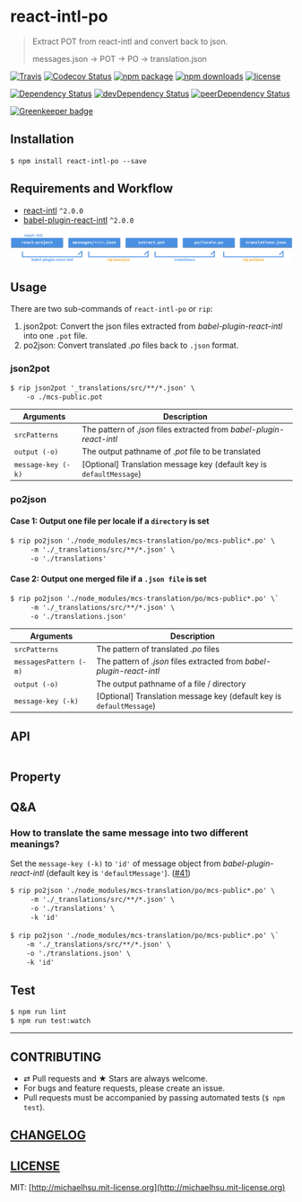 # react-intl-po

> Extract POT from react-intl and convert back to json.
>
> messages.json → POT → PO → translation.json

[![Travis][build-badge]][build] [![Codecov Status][codecov-badge]][codecov] [![npm package][npm-badge]][npm] [![npm downloads][npm-downloads]][npm] [![license][license-badge]][license]

[![Dependency Status][dependency-badge]][dependency] [![devDependency Status][devDependency-badge]][devDependency] [![peerDependency Status][peerDependency-badge]][peerDependency]

[build-badge]: https://img.shields.io/travis/evenchange4/react-intl-po/master.svg?style=flat-square
[build]: https://travis-ci.org/evenchange4/react-intl-po

[npm-badge]: https://img.shields.io/npm/v/react-intl-po.svg?style=flat-square
[npm]: https://www.npmjs.org/package/react-intl-po

[codecov-badge]: https://img.shields.io/codecov/c/github/evenchange4/react-intl-po.svg?style=flat-square
[codecov]: https://codecov.io/github/evenchange4/react-intl-po?branch=master

[npm-downloads]: https://img.shields.io/npm/dt/react-intl-po.svg?style=flat-square

[license-badge]: https://img.shields.io/npm/l/react-intl-po.svg?style=flat-square
[license]: http://michaelhsu.mit-license.org/

[dependency-badge]: https://david-dm.org/evenchange4/react-intl-po.svg?style=flat-square
[dependency]: https://david-dm.org/evenchange4/react-intl-po
[devDependency-badge]: https://david-dm.org/evenchange4/react-intl-po/dev-status.svg?style=flat-square
[devDependency]: https://david-dm.org/evenchange4/react-intl-po#info=devDependencies
[peerDependency-badge]: https://david-dm.org/evenchange4/react-intl-po/peer-status.svg?style=flat-square
[peerDependency]: https://david-dm.org/evenchange4/react-intl-po#info=peerDependencies
[![Greenkeeper badge](https://badges.greenkeeper.io/evenchange4/react-intl-po.svg)](https://greenkeeper.io/)

## Installation

```console
$ npm install react-intl-po --save
```

## Requirements and Workflow

- [react-intl](https://github.com/yahoo/react-intl) `^2.0.0`
- [babel-plugin-react-intl](https://github.com/yahoo/babel-plugin-react-intl) `^2.0.0`

![RIP Workflow](./docs/workflow.png)


## Usage

There are two sub-commands of `react-intl-po` or `rip`:

1. json2pot: Convert the json files extracted from *babel-plugin-react-intl* into one `.pot` file.
2. po2json: Convert translated *.po* files back to `.json` format.

### json2pot

```
$ rip json2pot '_translations/src/**/*.json' \
    -o ./mcs-public.pot
```

| **Arguments**      |  **Description**                                                       |
| ------------------ | ---------------------------------------------------------------------- |
| `srcPatterns`      |  The pattern of *.json* files extracted from *babel-plugin-react-intl* |
| `output (-o)`      |  The output pathname of *.pot* file to be translated                   |
| `message-key (-k)` |  [Optional] Translation message key (default key is `defaultMessage`)  |

### po2json

#### Case 1: Output one file per locale if a `directory` is set

```
$ rip po2json './node_modules/mcs-translation/po/mcs-public*.po' \
     -m './_translations/src/**/*.json' \
     -o './translations'
```

#### Case 2: Output one merged file if a `.json file` is set

```
$ rip po2json './node_modules/mcs-translation/po/mcs-public*.po' \`
     -m './_translations/src/**/*.json' \
     -o './translations.json'
```

| **Arguments**          |  **Description**                                                       |
| ---------------------- | ---------------------------------------------------------------------- |
| `srcPatterns`          |  The pattern of translated *.po* files                                 |
| `messagesPattern (-m)` |  The pattern of *.json* files extracted from *babel-plugin-react-intl* |
| `output (-o)`          |  The output pathname of a file / directory                             |
| `message-key (-k)`     |  [Optional] Translation message key (default key is `defaultMessage`)  |


## API

```
```

## Property

## Q&A

### How to translate the same message into two different meanings?

Set the `message-key (-k)` to `'id'` of message object from *babel-plugin-react-intl* (default key is `'defaultMessage'`). ([#41](https://github.com/evenchange4/react-intl-po/pull/41))

```
$ rip po2json './node_modules/mcs-translation/po/mcs-public*.po' \
     -m './_translations/src/**/*.json' \
     -o './translations' \
     -k 'id'

$ rip po2json './node_modules/mcs-translation/po/mcs-public*.po' \`
    -m './_translations/src/**/*.json' \
    -o './translations.json' \
    -k 'id'
```

## Test

```
$ npm run lint
$ npm run test:watch
```

---

## CONTRIBUTING

* ⇄ Pull requests and ★ Stars are always welcome.
* For bugs and feature requests, please create an issue.
* Pull requests must be accompanied by passing automated tests (`$ npm test`).

## [CHANGELOG](CHANGELOG.md)

## [LICENSE](LICENSE)

MIT: [http://michaelhsu.mit-license.org](http://michaelhsu.mit-license.org)
